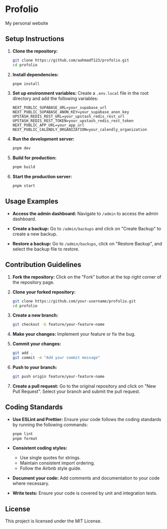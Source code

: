 # Profolio

My personal website

## Setup Instructions

1. **Clone the repository:**
   ```sh
   git clone https://github.com/aahmadf123/profolio.git
   cd profolio
   ```

2. **Install dependencies:**
   ```sh
   pnpm install
   ```

3. **Set up environment variables:**
   Create a `.env.local` file in the root directory and add the following variables:
   ```env
   NEXT_PUBLIC_SUPABASE_URL=your_supabase_url
   NEXT_PUBLIC_SUPABASE_ANON_KEY=your_supabase_anon_key
   UPSTASH_REDIS_REST_URL=your_upstash_redis_rest_url
   UPSTASH_REDIS_REST_TOKEN=your_upstash_redis_rest_token
   NEXT_PUBLIC_APP_URL=your_app_url
   NEXT_PUBLIC_CALENDLY_ORGANIZATION=your_calendly_organization
   ```

4. **Run the development server:**
   ```sh
   pnpm dev
   ```

5. **Build for production:**
   ```sh
   pnpm build
   ```

6. **Start the production server:**
   ```sh
   pnpm start
   ```

## Usage Examples

- **Access the admin dashboard:**
  Navigate to `/admin` to access the admin dashboard.

- **Create a backup:**
  Go to `/admin/backups` and click on "Create Backup" to create a new backup.

- **Restore a backup:**
  Go to `/admin/backups`, click on "Restore Backup", and select the backup file to restore.

## Contribution Guidelines

1. **Fork the repository:**
   Click on the "Fork" button at the top right corner of the repository page.

2. **Clone your forked repository:**
   ```sh
   git clone https://github.com/your-username/profolio.git
   cd profolio
   ```

3. **Create a new branch:**
   ```sh
   git checkout -b feature/your-feature-name
   ```

4. **Make your changes:**
   Implement your feature or fix the bug.

5. **Commit your changes:**
   ```sh
   git add .
   git commit -m "Add your commit message"
   ```

6. **Push to your branch:**
   ```sh
   git push origin feature/your-feature-name
   ```

7. **Create a pull request:**
   Go to the original repository and click on "New Pull Request". Select your branch and submit the pull request.

## Coding Standards

- **Use ESLint and Prettier:**
  Ensure your code follows the coding standards by running the following commands:
  ```sh
  pnpm lint
  pnpm format
  ```

- **Consistent coding styles:**
  - Use single quotes for strings.
  - Maintain consistent import ordering.
  - Follow the Airbnb style guide.

- **Document your code:**
  Add comments and documentation to your code where necessary.

- **Write tests:**
  Ensure your code is covered by unit and integration tests.

## License

This project is licensed under the MIT License.

